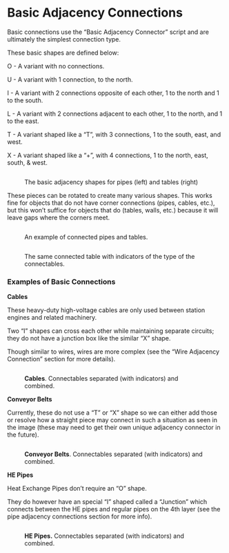 # Basic Adjacency Connections

Basic connections use the “Basic Adjacency Connector” script and are ultimately the simplest connection type.

These basic shapes are defined below:

O - A variant with no connections.

U - A variant with 1 connection, to the north.

I - A variant with 2 connections opposite of each other, 1 to the north and 1 to the south.

L - A variant with 2 connections adjacent to each other, 1 to the north, and 1 to the east.

T - A variant shaped like a “T”, with 3 connections, 1 to the south, east, and west.

X - A variant shaped like a “+”, with 4 connections, 1 to the north, east, south, & west.&#x20;

<figure><img src="https://lh6.googleusercontent.com/QFMBc2sWpPtPXLGSYvUztlUSNFJgyOtlx9wozrQ-JB41-92pIE6OJ0BG_gkeZjFSDuf46CYfwSsCKGGbxTBrOUx8AuuOX1sTFCEiDnx_sSMrFYg30PQ6B-I-X5xL4sIPBGkipM44snyTp0EpJIJL8Q" alt=""><figcaption><p>The basic adjacency shapes for pipes (left) and tables (right)</p></figcaption></figure>

These pieces can be rotated to create many various shapes. This works fine for objects that do not have corner connections (pipes, cables, etc.), but this won’t suffice for objects that do (tables, walls, etc.) because it will leave gaps where the corners meet.

<figure><img src="https://lh4.googleusercontent.com/J0YkeTKiqnnBoEuoXywe0Puyrbh6Jgf14zomHn3JqGMXuBqU1er-ObXl_XJxLMHOusGoinsQDmYyUwLmHy084ym9JLtSHXjHJJmr4DLbBzCOjFjcnmAIFQCOFWWo6G_XDxpkfOrzrQJC5bz2gkqJ9g" alt=""><figcaption><p>An example of connected pipes and tables.</p></figcaption></figure>

<figure><img src="https://lh4.googleusercontent.com/BkhUBDKy8cE1exvaHZ5aKXSJPzAT5DE1KO_JFDfOFnQhtlG0w2TdzlgdwJb3ITJ6_dNoUDqXXXTA6lFaO7vNLjYld5vIws6i33Tpxmwy8SMAtyic7eLRAxP9qKh3BuFO4F21hZCIQzIutw95vYWeyA" alt=""><figcaption><p>The same connected table with indicators of the type of the connectables.</p></figcaption></figure>

### Examples of Basic Connections&#x20;

**Cables**

These heavy-duty high-voltage cables are only used between station engines and related machinery.

Two “I” shapes can cross each other while maintaining separate circuits; they do not have a junction box like the similar “X” shape.

Though similar to wires, wires are more complex (see the “Wire Adjacency Connection” section for more details).

<figure><img src="https://lh4.googleusercontent.com/JC2IdTInQmp3RNZ5qGN7Mw--qZGAOYydJ6cc0eOvamhbGwwNaJTZZ78YwA3ZqVxpp6obxXdzOrS4kwtvpScqSJ6oBK_eJ_-1N5EOOOCFtPxSzeSb8QR1PTqtgOXoonAhY60n7UnW4-Jg83HkYNV6mA" alt=""><figcaption><p><strong>Cables</strong>. Connectables separated (with indicators) and combined.</p></figcaption></figure>

**Conveyor Belts**

Currently, these do not use a “T” or “X” shape so we can either add those or resolve how a straight piece may connect in such a situation as seen in the image (these may need to get their own unique adjacency connector in the future).

<figure><img src="https://lh3.googleusercontent.com/KO4exPM-f8PY5G0MNTltSfhe_jstY7cMgDaijQz-xyXoBBJk85ZzDGIDAzIDJwu5d4gBw4VbobboBaO6Gxv5n9zx-DGr_UsnItxvl6JKXAlmMV5tcLSYOLZp9mtVmaYyK9geDGU6wzWiBTs8ceoImg" alt=""><figcaption><p><strong>Conveyor Belts</strong>. Connectables separated (with indicators) and combined.</p></figcaption></figure>

**HE Pipes**

Heat Exchange Pipes don’t require an “O” shape.

They do however have an special “I” shaped called a “Junction” which connects between the HE pipes and regular pipes on the 4th layer (see the pipe adjacency connections section for more info).

<figure><img src="https://lh3.googleusercontent.com/Ed1P0S17791EkeRctTctEsxv_pKctqGkAO7Fen42tdt1VG9fZh1uSQHPfRKEvYRnIvf1jK8ayeOV95AunPAayaftVOZjlOhW1CHansexPNnViJvzUczuqAsTASIBkBPz_JHvVtyYyjm7XGJdkJ7nLQ" alt=""><figcaption><p><strong>HE Pipes.</strong> Connectables separated (with indicators) and combined.</p></figcaption></figure>
